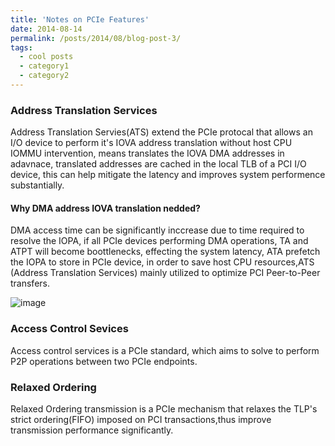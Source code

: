 ```yaml
---
title: 'Notes on PCIe Features'
date: 2014-08-14
permalink: /posts/2014/08/blog-post-3/
tags:
  - cool posts
  - category1
  - category2
---
```



###  Address Translation Services
Address Translation Servies(ATS) extend the PCIe protocal that allows an I/O device to perform it's IOVA address translation without host CPU IOMMU intervention, means translates the IOVA DMA addresses in adavnace, translated addresses are cached in the local TLB of a PCI I/O device, this can help mitigate the latency and improves system performence substantially.
#### Why DMA address IOVA translation nedded?
DMA access time can be significantly inccrease due to time required to resolve the IOPA, if all PCIe devices performing DMA operations, TA and ATPT will become boottlenecks, effecting the system latency, ATA prefetch the IOPA to store in PCIe device, in order to save host CPU resources,ATS (Address Translation Services) mainly utilized to optimize PCI
Peer-to-Peer transfers.

![image](https://github.com/user-attachments/assets/ed98d5ce-77d9-47d5-831e-4964b7c29530)

### Access Control Sevices
Access control services is a PCIe standard, which aims to solve to perform P2P operations between two PCIe endpoints.

### Relaxed Ordering
Relaxed Ordering transmission is a PCIe mechanism that relaxes the TLP's strict ordering(FIFO) imposed on PCI transactions,thus improve transmission performance significantly.


